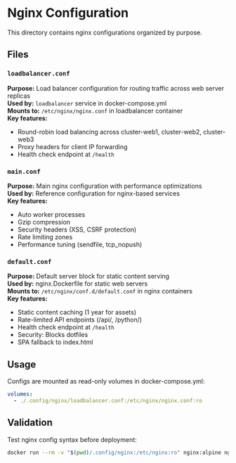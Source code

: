 # Nginx Configuration

This directory contains nginx configurations organized by purpose.

## Files

### `loadbalancer.conf`
**Purpose:** Load balancer configuration for routing traffic across web server replicas  
**Used by:** `loadbalancer` service in docker-compose.yml  
**Mounts to:** `/etc/nginx/nginx.conf` in loadbalancer container  
**Key features:**
- Round-robin load balancing across cluster-web1, cluster-web2, cluster-web3
- Proxy headers for client IP forwarding
- Health check endpoint at `/health`

### `main.conf`
**Purpose:** Main nginx configuration with performance optimizations  
**Used by:** Reference configuration for nginx-based services  
**Key features:**
- Auto worker processes
- Gzip compression
- Security headers (XSS, CSRF protection)
- Rate limiting zones
- Performance tuning (sendfile, tcp_nopush)

### `default.conf`
**Purpose:** Default server block for static content serving  
**Used by:** nginx.Dockerfile for static web servers  
**Mounts to:** `/etc/nginx/conf.d/default.conf` in nginx containers  
**Key features:**
- Static content caching (1 year for assets)
- Rate-limited API endpoints (/api/, /python/)
- Health check endpoint at `/health`
- Security: Blocks dotfiles
- SPA fallback to index.html

## Usage

Configs are mounted as read-only volumes in docker-compose.yml:
```yaml
volumes:
  - ./.config/nginx/loadbalancer.conf:/etc/nginx/nginx.conf:ro
```

## Validation

Test nginx config syntax before deployment:
```bash
docker run --rm -v "$(pwd)/.config/nginx:/etc/nginx:ro" nginx:alpine nginx -t
```
